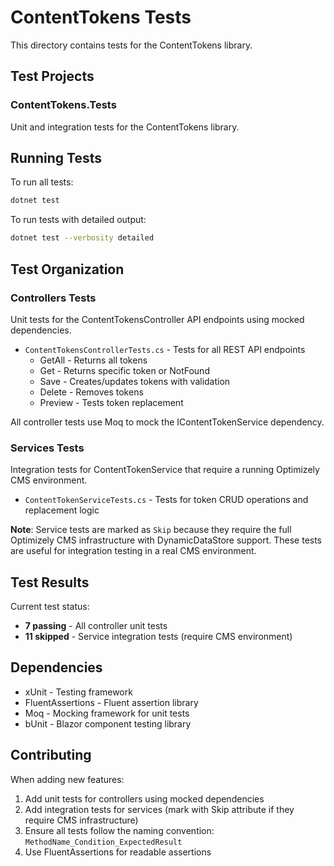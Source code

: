 # ContentTokens Tests

This directory contains tests for the ContentTokens library.

## Test Projects

### ContentTokens.Tests

Unit and integration tests for the ContentTokens library.

## Running Tests

To run all tests:

```bash
dotnet test
```

To run tests with detailed output:

```bash
dotnet test --verbosity detailed
```

## Test Organization

### Controllers Tests

Unit tests for the ContentTokensController API endpoints using mocked dependencies.

- `ContentTokensControllerTests.cs` - Tests for all REST API endpoints
  - GetAll - Returns all tokens
  - Get - Returns specific token or NotFound
  - Save - Creates/updates tokens with validation
  - Delete - Removes tokens
  - Preview - Tests token replacement

All controller tests use Moq to mock the IContentTokenService dependency.

### Services Tests

Integration tests for ContentTokenService that require a running Optimizely CMS environment.

- `ContentTokenServiceTests.cs` - Tests for token CRUD operations and replacement logic

**Note**: Service tests are marked as `Skip` because they require the full Optimizely CMS infrastructure with DynamicDataStore support. These tests are useful for integration testing in a real CMS environment.

## Test Results

Current test status:
- **7 passing** - All controller unit tests
- **11 skipped** - Service integration tests (require CMS environment)

## Dependencies

- xUnit - Testing framework
- FluentAssertions - Fluent assertion library
- Moq - Mocking framework for unit tests
- bUnit - Blazor component testing library

## Contributing

When adding new features:

1. Add unit tests for controllers using mocked dependencies
2. Add integration tests for services (mark with Skip attribute if they require CMS infrastructure)
3. Ensure all tests follow the naming convention: `MethodName_Condition_ExpectedResult`
4. Use FluentAssertions for readable assertions
